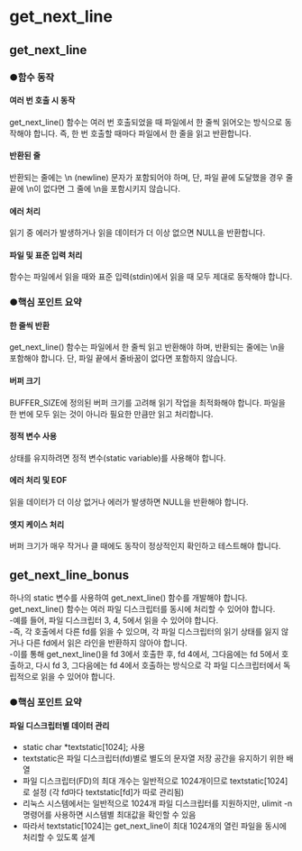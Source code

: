 # get_next_line

## get_next_line
### ●함수 동작  
#### 여러 번 호출 시 동작
get_next_line() 함수는 여러 번 호출되었을 때 파일에서 한 줄씩 읽어오는 방식으로 동작해야 합니다. 즉, 한 번 호출할 때마다 파일에서 한 줄을 읽고 반환합니다.
#### 반환된 줄
반환되는 줄에는 \n (newline) 문자가 포함되어야 하며, 단, 파일 끝에 도달했을 경우 줄 끝에 \n이 없다면 그 줄에 \n을 포함시키지 않습니다.
#### 에러 처리
읽기 중 에러가 발생하거나 읽을 데이터가 더 이상 없으면 NULL을 반환합니다.
#### 파일 및 표준 입력 처리
함수는 파일에서 읽을 때와 표준 입력(stdin)에서 읽을 때 모두 제대로 동작해야 합니다.

### ●핵심 포인트 요약
#### 한 줄씩 반환
get_next_line() 함수는 파일에서 한 줄씩 읽고 반환해야 하며, 반환되는 줄에는 \n을 포함해야 합니다. 단, 파일 끝에서 줄바꿈이 없다면 포함하지 않습니다.
#### 버퍼 크기
BUFFER_SIZE에 정의된 버퍼 크기를 고려해 읽기 작업을 최적화해야 합니다. 파일을 한 번에 모두 읽는 것이 아니라 필요한 만큼만 읽고 처리합니다.
#### 정적 변수 사용
상태를 유지하려면 정적 변수(static variable)를 사용해야 합니다.
#### 에러 처리 및 EOF
읽을 데이터가 더 이상 없거나 에러가 발생하면 NULL을 반환해야 합니다.
#### 엣지 케이스 처리
버퍼 크기가 매우 작거나 클 때에도 동작이 정상적인지 확인하고 테스트해야 합니다.

## get_next_line_bonus
하나의 static 변수를 사용하여 get_next_line() 함수를 개발해야 합니다.  
get_next_line() 함수는 여러 파일 디스크립터를 동시에 처리할 수 있어야 합니다.  
-예를 들어, 파일 디스크립터 3, 4, 5에서 읽을 수 있어야 합니다.  
-즉, 각 호출에서 다른 fd를 읽을 수 있으며, 각 파일 디스크립터의 읽기 상태를 잃지 않거나 다른 fd에서 읽은 라인을 반환하지 않아야 합니다.  
-이를 통해 get_next_line()을 fd 3에서 호출한 후, fd 4에서, 그다음에는 fd 5에서 호출하고, 다시 fd 3, 그다음에는 fd 4에서 호출하는 방식으로 각 파일 디스크립터에서 독립적으로 읽을 수 있어야 합니다.  

### ●핵심 포인트 요약
#### 파일 디스크립터별 데이터 관리
- static char *textstatic[1024]; 사용
- textstatic은 파일 디스크립터(fd)별로 별도의 문자열 저장 공간을 유지하기 위한 배열
- 파일 디스크립터(FD)의 최대 개수는 일반적으로 1024개이므로 textstatic[1024]로 설정 (각 fd마다 textstatic[fd]가 따로 관리됨)
- 리눅스 시스템에서는 일반적으로 1024개 파일 디스크립터를 지원하지만, ulimit -n 명령어를 사용하면 시스템별 최대값을 확인할 수 있음
- 따라서 textstatic[1024]는 get_next_line이 최대 1024개의 열린 파일을 동시에 처리할 수 있도록 설계
